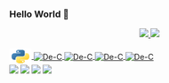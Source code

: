 ### Hello World 👋

<div align="center">
  <a href="https://github.com/IF-DeividSilva">
  <img height="180em" src="https://github-readme-stats.vercel.app/api?username=IF-DeividSilva&show_icons=true&theme=dark&include_all_commits=true&count_private=true"/>
  <img height="180em" src="https://github-readme-stats.vercel.app/api/top-langs/?username=IF-DeividSilva&layout=compact&langs_count=7&theme=dark"/>
</div>
  <div style="display: inline_block"><br>
  <img align="center" alt="De-Python" height="30" width="40" src="https://raw.githubusercontent.com/devicons/devicon/master/icons/python/python-original.svg">
  <img align="center" alt="De-C" height="30" width="40" src="https://cdn.jsdelivr.net/gh/devicons/devicon/icons/c/c-original.svg">
  <img align="center" alt="De-C" height="30" width="40" src="https://cdn.jsdelivr.net/gh/devicons/devicon/icons/java/java-original.svg">  
  <img align="center" alt="De-C" height="30" width="40" src="https://cdn.jsdelivr.net/gh/devicons/devicon/icons/rstudio/rstudio-original.svg"> 
  <img align="center" alt="De-C" height="30" width="40" src="https://cdn.jsdelivr.net/gh/devicons/devicon/icons/javascript/javascript-plain.svg">       
      
          
  
          
                  
</div>
  
  <div> 
  <a href="https://instagram.com/desilv6" target="_blank"><img src="https://img.shields.io/badge/-Instagram-%23E4405F?style=for-the-badge&logo=instagram&logoColor=white" target="_blank"></a>
 	<a href="https://www.twitch.tv/de_silv" target="_blank"><img src="https://img.shields.io/badge/Twitch-9146FF?style=for-the-badge&logo=twitch&logoColor=white" target="_blank"></a>
  <a href = "mailto:deivid.sgalvao@hotmail.com"><img src="https://img.shields.io/badge/-Gmail-%23333?style=for-the-badge&logo=gmail&logoColor=white" target="_blank"></a>
  <a href = "https://www.linkedin.com/in/deividgalvao/"><img src="https://img.shields.io/badge/LinkedIn-0077B5?style=for-the-badge&logo=linkedin&logoColor=white"></a>
